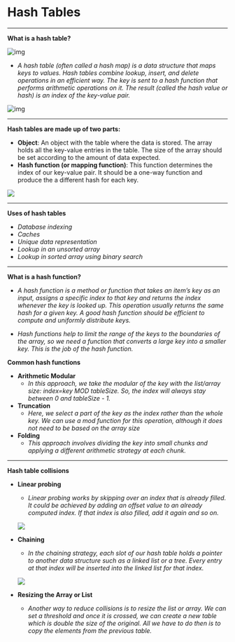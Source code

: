 # Hash Tables
--- 
**What is a hash table?**

![img](https://i.imgur.com/2ON8Kt5.jpeg)

* *A hash table (often called a hash map) is a data structure that maps keys to values. Hash tables combine lookup, insert, and delete operations in an efficient way. The key is sent to a hash function that performs arithmetic operations on it. The result (called the hash value or hash) is an index of the key-value pair.* 

![img](https://media.geeksforgeeks.org/wp-content/cdn-uploads/implementing-own-hash-table.png)

---
**Hash tables are made up of two parts:**

* **Object**: An object with the table where the data is stored. The array holds all the key-value entries in the table. The size of the array should be set according to the amount of data expected.
* **Hash function (or mapping function)**: This function determines the index of our key-value pair. It should be a one-way function and produce the a different hash for each key.

![](https://www.educative.io/api/page/4910944193871872/image/download/5155964159262720)

---
**Uses of hash tables**

* *Database indexing*
* *Caches*
* *Unique data representation*
* *Lookup in an unsorted array*
* *Lookup in sorted array using binary search*

---
**What is a hash function?**

* *A hash function is a method or function that takes an item’s key as an input, assigns a specific index to that key and returns the index whenever the key is looked up. This operation usually returns the same hash for a given key. A good hash function should be efficient to compute and uniformly distribute keys.*

* *Hash functions help to limit the range of the keys to the boundaries of the array, so we need a function that converts a large key into a smaller key. This is the job of the hash function.*

**Common hash functions** 

* **Arithmetic Modular**
  * *In this approach, we take the modular of the key with the list/array size: index=key MOD tableSize. So, the index will always stay between 0 and tableSize - 1.*
* **Truncation**
  * *Here, we select a part of the key as the index rather than the whole key. We can use a mod function for this operation, although it does not need to be based on the array size*
* **Folding**
  * *This approach involves dividing the key into small chunks and applying a different arithmetic strategy at each chunk.*

---
**Hash table collisions**

* **Linear probing**
  * *Linear probing works by skipping over an index that is already filled. It could be achieved by adding an offset value to an already computed index. If that index is also filled, add it again and so on.*

  ![](https://www.educative.io/api/page/4910944193871872/image/download/5691071517425664)
  
* **Chaining**
  * *In the chaining strategy, each slot of our hash table holds a pointer to another data structure such as a linked list or a tree. Every entry at that index will be inserted into the linked list for that index.*
  
  ![](https://www.educative.io/api/page/4910944193871872/image/download/4810203387133952)

* **Resizing the Array or List** 
  * *Another way to reduce collisions is to resize the list or array. We can set a threshold and once it is crossed, we can create a new table which is double the size of the original. All we have to do then is to copy the elements from the previous table.*

